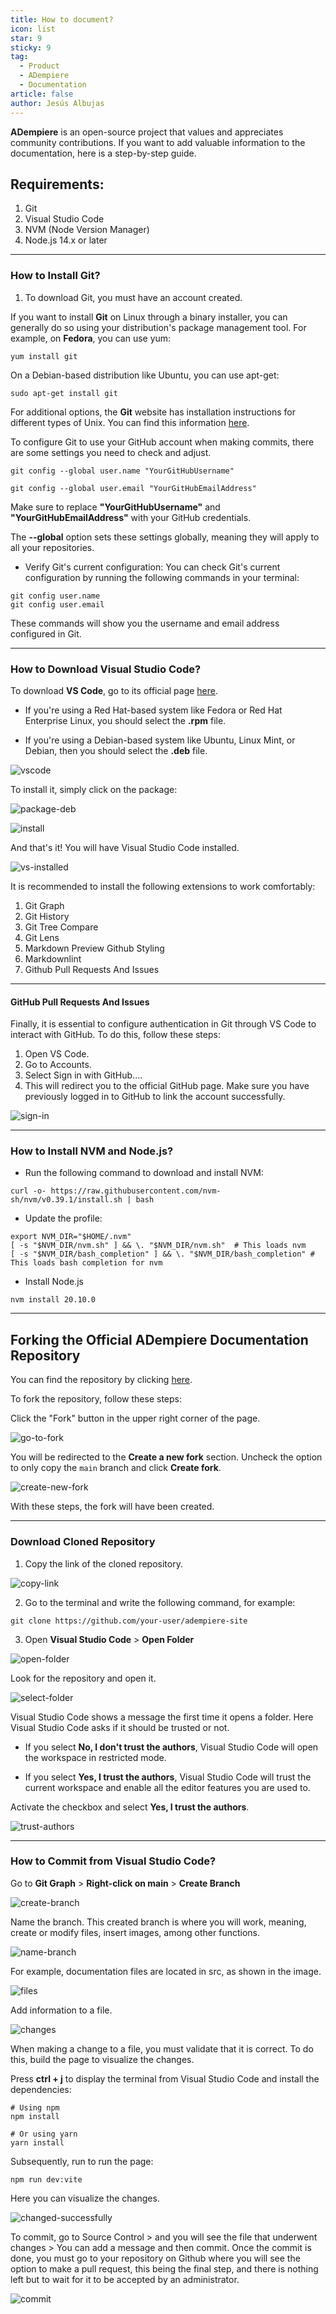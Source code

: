 ```yaml
---
title: How to document?
icon: list
star: 9
sticky: 9
tag:
  - Product
  - ADempiere
  - Documentation
article: false
author: Jesús Albujas
---
```


**ADempiere** is an open-source project that values and appreciates community contributions. If you want to add valuable information to the documentation, here is a step-by-step guide.

## Requirements:

1. Git
2. Visual Studio Code
3. NVM (Node Version Manager)
4. Node.js 14.x or later

---

### How to Install Git?

1. To download Git, you must have an account created.

If you want to install **Git** on Linux through a binary installer, you can generally do so using your distribution's package management tool. For example, on **Fedora**, you can use yum:

```shell
yum install git
```

On a Debian-based distribution like Ubuntu, you can use apt-get:

```shell
sudo apt-get install git
```

For additional options, the **Git** website has installation instructions for different types of Unix. You can find this information [here](http://git-scm.com/download/linux).

To configure Git to use your GitHub account when making commits, there are some settings you need to check and adjust.

```shell
git config --global user.name "YourGitHubUsername"

git config --global user.email "YourGitHubEmailAddress"
```

Make sure to replace **"YourGitHubUsername"** and **"YourGitHubEmailAddress"** with your GitHub credentials.

The **--global** option sets these settings globally, meaning they will apply to all your repositories.

- Verify Git's current configuration:
You can check Git's current configuration by running the following commands in your terminal:

```
git config user.name
git config user.email
```

These commands will show you the username and email address configured in Git.

---

### How to Download Visual Studio Code?

To download **VS Code**, go to its official page [here](https://code.visualstudio.com/).

- If you're using a Red Hat-based system like Fedora or Red Hat Enterprise Linux, you should select the **.rpm** file.

- If you're using a Debian-based system like Ubuntu, Linux Mint, or Debian, then you should select the **.deb** file.

![vscode](/assets/img/product/how-to-install/vscode.png)

To install it, simply click on the package:

![package-deb](/assets/img/product/how-to-install/package-deb.png)

![install](/assets/img/product/how-to-install/install-package.png)

And that's it! You will have Visual Studio Code installed.

![vs-installed](/assets/img/product/how-to-install/vs-installed.png)

It is recommended to install the following extensions to work comfortably:

1. Git Graph
2. Git History
3. Git Tree Compare
4. Git Lens
5. Markdown Preview Github Styling
6. Markdownlint
7. Github Pull Requests And Issues

---

#### GitHub Pull Requests And Issues

Finally, it is essential to configure authentication in Git through VS Code to interact with GitHub. To do this, follow these steps:

1. Open VS Code.
2. Go to Accounts.
3. Select Sign in with GitHub....
4. This will redirect you to the official GitHub page. Make sure you have previously logged in to GitHub to link the account successfully.

![sign-in](/assets/img/product/how-to-install/sign-in-en.png)

---

### How to Install NVM and Node.js?

- Run the following command to download and install NVM:

```shell
curl -o- https://raw.githubusercontent.com/nvm-sh/nvm/v0.39.1/install.sh | bash
```

- Update the profile:

```shell
export NVM_DIR="$HOME/.nvm"
[ -s "$NVM_DIR/nvm.sh" ] && \. "$NVM_DIR/nvm.sh"  # This loads nvm
[ -s "$NVM_DIR/bash_completion" ] && \. "$NVM_DIR/bash_completion" # This loads bash completion for nvm 
```

- Install Node.js

```shell
nvm install 20.10.0
```

---

## Forking the Official ADempiere Documentation Repository

You can find the repository by clicking [here](https://github.com/adempiere/adempiere-site).

To fork the repository, follow these steps:

Click the "Fork" button in the upper right corner of the page.

![go-to-fork](/assets/img/product/how-to-install/go-to-fork.png)

You will be redirected to the **Create a new fork** section. Uncheck the option to only copy the `main` branch and click **Create fork**.

![create-new-fork](/assets/img/product/how-to-install/create-new-fork.png)

With these steps, the fork will have been created.

---

### Download Cloned Repository

1. Copy the link of the cloned repository.

![copy-link](/assets/img/product/how-to-install/copy-link.png)

2. Go to the terminal and write the following command, for example:


```shell
git clone https://github.com/your-user/adempiere-site
```

3. Open **Visual Studio Code** > **Open Folder**

![open-folder](/assets/img/product/how-to-install/open-folder.png)

Look for the repository and open it.

![select-folder](/assets/img/product/how-to-install/select-folder.png)

Visual Studio Code shows a message the first time it opens a folder. Here Visual Studio Code asks if it should be trusted or not.

- If you select **No, I don't trust the authors**, Visual Studio Code will open the workspace in restricted mode.

- If you select **Yes, I trust the authors**, Visual Studio Code will trust the current workspace and enable all the editor features you are used to.

Activate the checkbox and select **Yes, I trust the authors**.

![trust-authors](/assets/img/product/how-to-install/trust-authors.png)

---

### How to Commit from Visual Studio Code?

Go to **Git Graph** > **Right-click on main** > **Create Branch**

![create-branch](/assets/img/product/how-to-install/create-branch.png)

Name the branch. This created branch is where you will work, meaning, create or modify files, insert images, among other functions.

![name-branch](/assets/img/product/how-to-install/name-branch.png)

For example, documentation files are located in src, as shown in the image.

![files](/assets/img/product/how-to-install/files.png)

Add information to a file.

![changes](/assets/img/product/how-to-install/changes.png)

When making a change to a file, you must validate that it is correct. To do this, build the page to visualize the changes.

Press **ctrl + j** to display the terminal from Visual Studio Code and install the dependencies:

```shell
# Using npm
npm install

# Or using yarn
yarn install
```

Subsequently, run to run the page:

```shell
npm run dev:vite
```

Here you can visualize the changes.

![changed-successfully](/assets/img/product/how-to-install/changed-successfully.png)

To commit, go to Source Control > and you will see the file that underwent changes > You can add a message and then commit. Once the commit is done, you must go to your repository on Github where you will see the option to make a pull request, this being the final step, and there is nothing left but to wait for it to be accepted by an administrator.

![commit](/assets/img/product/how-to-install/commit.png)
